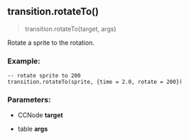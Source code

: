 
## transition.rotateTo()

> transition.rotateTo(target, args)

Rotate a sprite to the rotation.

### Example:

    -- rotate sprite to 200
    transition.rotateTo(sprite, {time = 2.0, rotate = 200})

### Parameters:

-   CCNode **target**

-   table **args**
